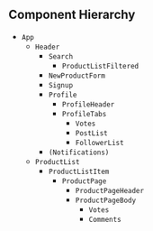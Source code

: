 ## Component Hierarchy

* `App`
    * `Header`
        * `Search`
            * `ProductListFiltered`
        * `NewProductForm`
        * `Signup`
        * `Profile`
            * `ProfileHeader`
            * `ProfileTabs`
                * `Votes`
                * `PostList`
                * `FollowerList`
        * `(Notifications)`
    * `ProductList`
        * `ProductListItem`
            * `ProductPage`
                * `ProductPageHeader`
                * `ProductPageBody`
                    * `Votes`
                    * `Comments`
